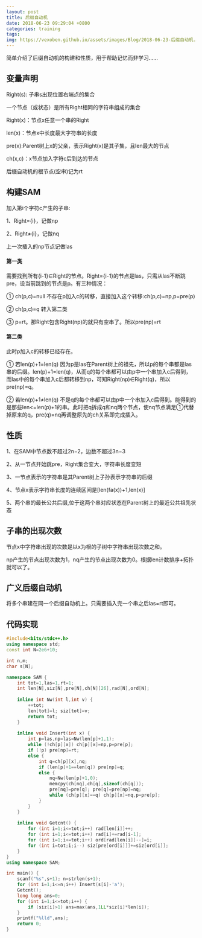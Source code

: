 ```yaml
---
layout: post
title: 后缀自动机
date: 2018-06-23 09:29:04 +0800
categories: training
tags: 
img: https://vexoben.github.io/assets/images/Blog/2018-06-23-后缀自动机.JPG
---
```


简单介绍了后缀自动机的构建和性质，用于帮助记忆而非学习……

## **变量声明**

Right(s): 子串s出现位置右端点的集合

一个节点（或状态）是所有Right相同的字符串组成的集合

Right(x)：节点x任意一个串的Right

len(x)：节点x中长度最大字符串的长度

pre(x):Parent树上x的父亲，表示Right(x)是其子集，且len最大的节点

ch(x,c)：x节点加入字符c后到达的节点

后缀自动机的根节点(空串)记为rt

## **构建SAM**

加入第i个字符c产生的子串:

1、Right={i}，记做np

2、Right≠{i}，记做nq

上一次插入的np节点记做las

#### **第一类**

需要找到所有{i-1}∈Right的节点。Right={i-1}的节点是las，只需从las不断跳pre，设当前跳到的节点是p。有三种情况：

① ch(p,c)=null 不存在p加入c的转移，直接加入这个转移:ch(p,c)=np,p=pre(p)

② ch(p,c)=q 转入第二类

③ p=rt。那Right包含Right(np)的就只有空串了。所以pre(np)=rt

#### **第二类**

此时p加入c的转移已经存在。

① 若len(p)+1=len(q) 因为p是las在Parent树上的祖先，所以p的每个串都是las串的后缀。len(p)+1=len(q)，从而q的每个串都可以由p中一个串加入c后得到，而las中的每个串加入c后都转移到np，可知Right(np)∈Right(q)，所以pre(np)=q。

② 若len(p)+1≠len(q) 不是q的每个串都可以由p中一个串加入c后得到。能得到的是那些len<=len(p)+1的串。此时把q拆成q和nq两个节点，使nq节点满足①代替掉原来的q，pre(q)=nq再调整原先的ch关系即完成插入。

## **性质**

1、在SAM中节点数不超过2n−2，边数不超过3n−3

2、从一节点开始跳pre，Right集合变大，字符串长度变短

3、一节点表示的字符串是其Parent树上子孙表示字符串的后缀

4、节点x表示字符串长度的连续区间是[len(fa(x))+1,len(x)]

5、两个串的最长公共后缀,位于这两个串对应状态在Parent树上的最近公共祖先状态

## **子串的出现次数**

节点x中字符串出现的次数是以x为根的子树中字符串出现次数之和。

np产生的节点出现次数为1，nq产生的节点出现次数为0。根据len计数排序+拓扑就可以了。

## **广义后缀自动机**

将多个串建在同一个后缀自动机上。只需要插入完一个串之后las=rt即可。


## **代码实现**
```cpp
#include<bits/stdc++.h>
using namespace std;
const int N=2e6+10;

int n,m;
char s[N];

namespace SAM {
	int tot=1,las=1,rt=1;
	int len[N],siz[N],pre[N],ch[N][26],rad[N],ord[N];
	
	inline int Nw(int l,int v) {
		++tot;
		len[tot]=l; siz[tot]=v;
		return tot;
	}
	
	inline void Insert(int x) {
		int p=las,np=las=Nw(len[p]+1,1);
		while (!ch[p][x]) ch[p][x]=np,p=pre[p];
		if (!p) pre[np]=rt;
		else {
			int q=ch[p][x],nq;
			if (len[p]+1==len[q]) pre[np]=q;
			else {
				nq=Nw(len[p]+1,0);
				memcpy(ch[nq],ch[q],sizeof(ch[q]));
				pre[nq]=pre[q]; pre[q]=pre[np]=nq;
				while (ch[p][x]==q) ch[p][x]=nq,p=pre[p];
			}
		}
	}
	
	inline void Getcnt() {
		for (int i=1;i<=tot;i++) rad[len[i]]++;
		for (int i=1;i<=tot;i++) rad[i]+=rad[i-1];
		for (int i=1;i<=tot;i++) ord[rad[len[i]]--]=i;
		for (int i=tot;i;i--) siz[pre[ord[i]]]+=siz[ord[i]];
	}
}
using namespace SAM;

int main() {
	scanf("%s",s+1); n=strlen(s+1);
	for (int i=1;i<=n;i++) Insert(s[i]-'a');
	Getcnt();
	long long ans=0;
	for (int i=1;i<=tot;i++) {
		if (siz[i]>1) ans=max(ans,1LL*siz[i]*len[i]);
	}
	printf("%lld",ans);
	return 0;
}
```